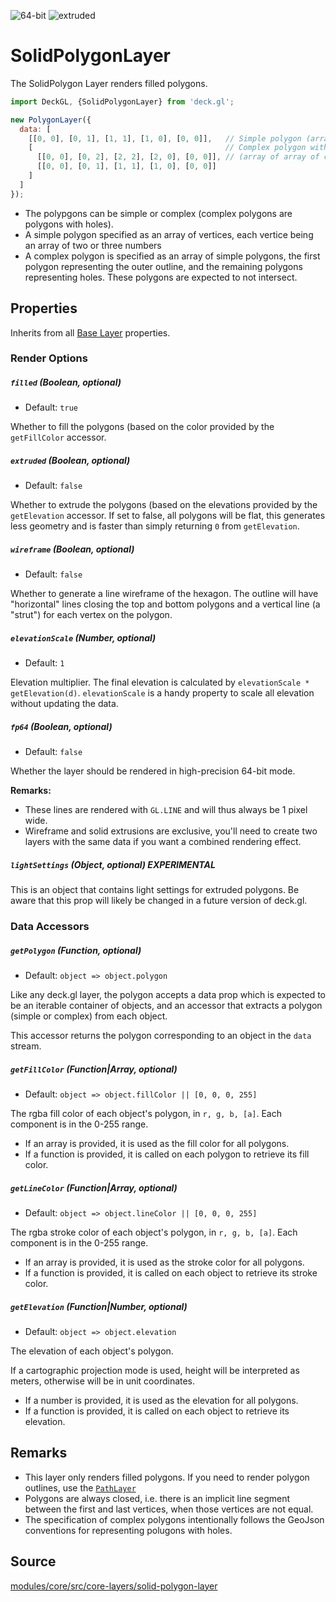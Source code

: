 <p class="badges">
  <img src="https://img.shields.io/badge/64--bit-support-blue.svg?style=flat-square" alt="64-bit" />
  <img src="https://img.shields.io/badge/extruded-yes-blue.svg?style=flat-square" alt="extruded" />
</p>

# SolidPolygonLayer

The SolidPolygon Layer renders filled polygons.

```js
import DeckGL, {SolidPolygonLayer} from 'deck.gl';

new PolygonLayer({
  data: [
    [[0, 0], [0, 1], [1, 1], [1, 0], [0, 0]],   // Simple polygon (array of coords)
    [                                           // Complex polygon with one hole
      [[0, 0], [0, 2], [2, 2], [2, 0], [0, 0]], // (array of array of coords)
      [[0, 0], [0, 1], [1, 1], [1, 0], [0, 0]]
    ]
  ]
});
```

* The polypgons can be simple or complex (complex polygons are polygons with holes).
* A simple polygon specified as an array of vertices, each vertice being an array
  of two or three numbers
* A complex polygon is specified as an array of simple polygons, the
  first polygon representing the outer outline, and the remaining polygons
  representing holes. These polygons are expected to not intersect.

## Properties

Inherits from all [Base Layer](/docs/api-reference/layer.md) properties.

### Render Options

##### `filled` (Boolean, optional)

* Default: `true`

Whether to fill the polygons (based on the color provided by the
`getFillColor` accessor.

##### `extruded` (Boolean, optional)

* Default: `false`

Whether to extrude the polygons (based on the elevations provided by the
`getElevation` accessor. If set to false, all polygons will be flat, this
generates less geometry and is faster than simply returning `0` from `getElevation`.

##### `wireframe` (Boolean, optional)

* Default: `false`

Whether to generate a line wireframe of the hexagon. The outline will have
"horizontal" lines closing the top and bottom polygons and a vertical line
(a "strut") for each vertex on the polygon.

##### `elevationScale` (Number, optional)

* Default: `1`

Elevation multiplier. The final elevation is calculated by
  `elevationScale * getElevation(d)`. `elevationScale` is a handy property to scale
all elevation without updating the data.

##### `fp64` (Boolean, optional)

* Default: `false`

Whether the layer should be rendered in high-precision 64-bit mode.

**Remarks:**

* These lines are rendered with `GL.LINE` and will thus always be 1 pixel wide.
* Wireframe and solid extrusions are exclusive, you'll need to create two layers
  with the same data if you want a combined rendering effect.

##### `lightSettings` (Object, optional) **EXPERIMENTAL**

This is an object that contains light settings for extruded polygons.
Be aware that this prop will likely be changed in a future version of deck.gl.

### Data Accessors

##### `getPolygon` (Function, optional)

* Default: `object => object.polygon`

Like any deck.gl layer, the polygon accepts a data prop which is expected to
be an iterable container of objects, and an accessor
that extracts a polygon (simple or complex) from each object.

This accessor returns the polygon corresponding to an object in the `data` stream.

##### `getFillColor` (Function|Array, optional)

* Default: `object => object.fillColor || [0, 0, 0, 255]`

The rgba fill color of each object's polygon, in `r, g, b, [a]`. Each component is in the 0-255 range.

* If an array is provided, it is used as the fill color for all polygons.
* If a function is provided, it is called on each polygon to retrieve its fill color.

##### `getLineColor` (Function|Array, optional)

* Default: `object => object.lineColor || [0, 0, 0, 255]`

The rgba stroke color of each object's polygon, in `r, g, b, [a]`. Each component is in the 0-255 range.

* If an array is provided, it is used as the stroke color for all polygons.
* If a function is provided, it is called on each object to retrieve its stroke color.

##### `getElevation` (Function|Number, optional)

* Default: `object => object.elevation`

The elevation of each object's polygon.

If a cartographic projection mode is used, height will be interpreted as meters,
otherwise will be in unit coordinates.

* If a number is provided, it is used as the elevation for all polygons.
* If a function is provided, it is called on each object to retrieve its elevation.

## Remarks

* This layer only renders filled polygons. If you need to render polygon
  outlines, use the [`PathLayer`](/docs/layers/path-layer.md)
* Polygons are always closed, i.e. there is an implicit line segment between
  the first and last vertices, when those vertices are not equal.
* The specification of complex polygons intentionally follows the GeoJson
  conventions for representing polugons with holes.

## Source

[modules/core/src/core-layers/solid-polygon-layer](https://github.com/uber/deck.gl/tree/5.2-release/modules/core/src/core-layers/solid-polygon-layer)

